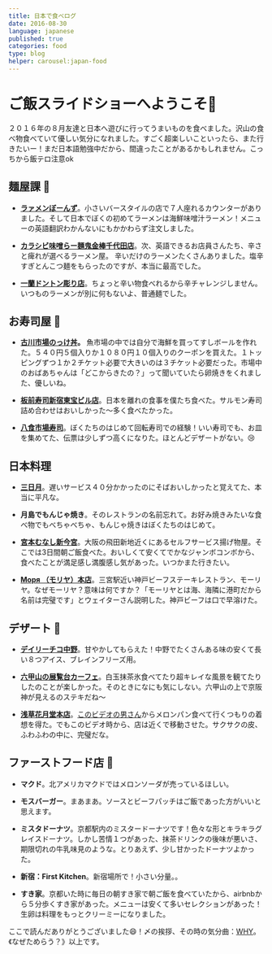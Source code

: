 ```yaml
---
title: 日本で食べログ
date: 2016-08-30
language: japanese
published: true
categories: food
type: blog
helper: carousel:japan-food 
---
```

# ご飯スライドショーへようこそ🍴
２０１６年の８月友達と日本へ遊びに行ってうまいものを食べました。沢山の食べ物食べていて優しい気分になれました。すごく超楽しいこといったら、また行きたいー！まだ日本語勉強中だから、間違ったことがあるかもしれません。こっちから飯テロ注意ok

## 麺屋課 🍜
+ <strong><a href="https://tabelog.com/en/aomori/A0201/A020101/2008312/">ラァメンぼーんず</a></strong>。小さいバースタイルの店で７人座れるカウンターがありました。そして日本でぼくの初めてラーメンは海鮮味噌汁ラーメン！メニューの英語翻訳わかんないにもかかわらず注文しました。

+ <strong><a href="https://tabelog.com/en/tokyo/A1310/A131002/13097205/">カラシビ味噌らー麺鬼金棒千代田店</a></strong>。次、英語できるお店員さんたち、辛さと痺れが選べるラーメン屋。 辛いだけのラーメンたくさんありました。塩辛すぎとんこつ麺をもらったのですが、本当に最高でした。

+ <strong><a href="https://www.tripadvisor.jp/Restaurant_Review-g298566-d3944229-Reviews-Ichiran_Dotonbori-Osaka_Osaka_Prefecture_Kinki.html">一蘭ドントン彫り店</a></strong>。ちょっと辛い物食べれるから辛チャレンジしません。いつものラーメンが別に何もないよ、普通麺でした。

## お寿司屋 🍣
+ <strong><a href="http://www.aomori-ichiba.com/nokkedon/">古川市場のっけ丼</a>。</strong> 魚市場の中では自分で海鮮を買ってすしボールを作れた。５４０円５個入りか１０８０円１０個入りのクーポンを買えた。１トッピングずつ１か２チケット必要で大きいのは３チケット必要だった。市場中のおばあちゃんは「どこからきたの？」って聞いていたら卵焼きをくれました、優しいね。

+ <strong><a href="https://www.tripadvisor.jp/Restaurant_Review-g1066457-d8359710-Reviews-Itamaesushi_Shinjuku_Toho-Shinjuku_Tokyo_Tokyo_Prefecture_Kanto.html">板前寿司新宿東宝ビル店</a></strong>。日本を離れの食事を僕たち食べた。サルモン寿司詰め合わせはおいしかった〜多く食べたかった。

+ <strong><a href="https://tabelog.com/en/aomori/A0203/A020301/2000178/">八食市場寿司</a></strong>。ぼくたちのはじめて回転寿司での経験！いい寿司でも、お皿を集めてた、伝票は少しずつ高くになりた。ほとんどデザートがない。😢

## 日本料理
+ <strong><a href="https://tabelog.com/en/kyoto/A2601/A260403/26023139/">三日月</a></strong>。遅いサービス４０分かかったのにそばおいしかったと覚えてた、本当に平凡な。

+ <strong>月島でもんじゃ焼き</strong>。そのレストランの名前忘れて。お好み焼きみたいな食べ物でもべちゃべちゃ、もんじゃ焼きはぼくたちのはじめて。

+ <strong><a href="https://tabelog.com/en/osaka/A2701/A270206/27067981/">宮本むなし新今宮</a></strong>。大阪の飛田新地近くにあるセルフサービス揚げ物屋。そこでは3日間朝ご飯食べた。おいしくて安くてでかなジャンボコンボから、食べたことが満足感し満腹感し気があった。いつかまた行きたい。

+ <strong><a href="https://tabelog.com/en/hyogo/A2801/A280101/28000615/">Моря （モリヤ）本店</a></strong>。三宮駅近い神戸ビーフステーキレストラン、モーリヤ。なぜモーリヤ？意味は何ですか？「モーリヤとは海、海隣に港町だから名前は完璧です」とウェイターさん説明した。神戸ビーフは口で早溶けた。

## デザート 🍰
+ <strong><a href="https://tabelog.com/en/tokyo/A1319/A131902/13001083/">デイリーチコ中野</a></strong>。甘やかしてもらえた！中野でたくさんある味の安くて長い８つアイス、ブレインフリーズ用。

+ <strong><a href="https://www.rokkosan.com/tenrandai/">六甲山の展覧台カーフェ</a></strong>。白玉抹茶氷食べてたり超キレイな風景を観てたりしたのことが楽しかった。そのときになにも気にしない。六甲山の上で京阪神が見えるのステキだね〜

+ <strong><a href="http://www.asakusa-kagetudo.com/modules/pico/index.php?content_id=2">浅草花月堂本店</a></strong>。<a href="https://www.youtube.com/watch?v=ERNo3B45txY">このビデオの男さん</a>からメロンパン食べて行くつもりの着想を得た。でもこのビデオ時から、店は近くで移動させた。サクサクの皮、ふわふわの中に、完璧だな。

## ファーストフード店 🌟
+ <strong>マクド</strong>。北アメリカマクドではメロンソーダが売っているほしい。

+ <strong>モスバーガー</strong>。まあまあ。ソースとビーフパッチはご飯であった方がいいと思えます。

+ <strong>ミスタドーナツ</strong>。京都駅内のミスタードーナツです！色々な形とキラキラグレイスドーナツ。しかし苦情１つがあった、抹茶ドリンクの後味が悪いさ、期限切れの牛乳味見のような。とりあえず、少し甘かったドーナツよかった。

+ <strong>新宿：First Kitchen</strong>。新宿場所で！小さい分量。。

+ <strong>すき家</strong>。京都いた時に毎日の朝すき家で朝ご飯を食べていたから、airbnbから５分歩くすき家があった。メニューは安くて多いセレクションがあった！生卵は料理をもっとクリーミーになりました。

ここで読んだありがとうございました😄！〆の挨拶、その時の気分曲：<a href="https://www.youtube.com/watch?v=WkdtmT8A2iY">WHY</a>。《なぜためらう？》以上です。
